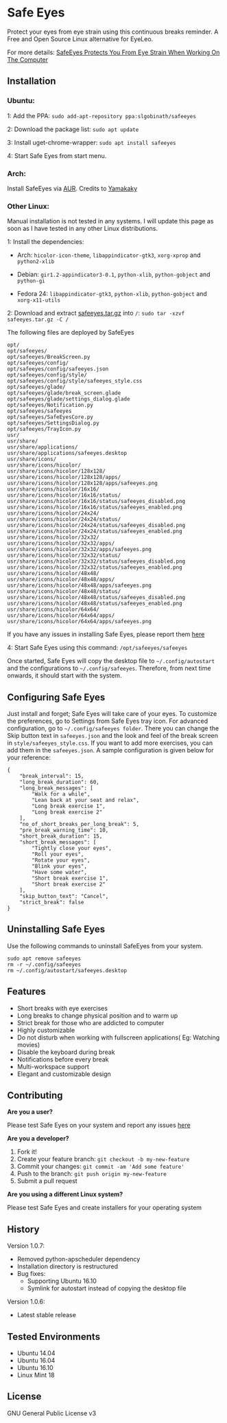# Safe Eyes
Protect your eyes from eye strain using this continuous breaks reminder. A Free and Open Source Linux alternative for EyeLeo.

For more details: [SafeEyes Protects You From Eye Strain When Working On The Computer](http://www.webupd8.org/2016/10/safeeyes-protects-you-from-eye-strain.html)

## Installation

### Ubuntu:
1: Add the PPA: `sudo add-apt-repository ppa:slgobinath/safeeyes`

2: Download the package list: `sudo apt update`

3: Install uget-chrome-wrapper: `sudo apt install safeeyes`

4: Start Safe Eyes from start menu.

### Arch:
Install SafeEyes via [AUR](https://aur.archlinux.org/packages/safeeyes/). Credits to [Yamakaky](https://github.com/Yamakaky)

### Other Linux:

Manual installation is not tested in any systems. I will update this page as soon as I have tested in any other Linux distributions.

1: Install the dependencies:

   * Arch: `hicolor-icon-theme`, `libappindicator-gtk3`, `xorg-xprop` and `python2-xlib`

   * Debian: `gir1.2-appindicator3-0.1`, `python-xlib`, `python-gobject` and `python-gi`

   * Fedora 24: `libappindicator-gtk3`, `python-xlib`, `python-gobject` and `xorg-x11-utils`

2: Download and extract [safeeyes.tar.gz](https://github.com/slgobinath/SafeEyes/releases/download/v1.0.7/safeeyes.tar.gz) into `/`: `sudo tar -xzvf safeeyes.tar.gz -C /`

The following files are deployed by SafeEyes
```
opt/
opt/safeeyes/
opt/safeeyes/BreakScreen.py
opt/safeeyes/config/
opt/safeeyes/config/safeeyes.json
opt/safeeyes/config/style/
opt/safeeyes/config/style/safeeyes_style.css
opt/safeeyes/glade/
opt/safeeyes/glade/break_screen.glade
opt/safeeyes/glade/settings_dialog.glade
opt/safeeyes/Notification.py
opt/safeeyes/safeeyes
opt/safeeyes/SafeEyesCore.py
opt/safeeyes/SettingsDialog.py
opt/safeeyes/TrayIcon.py
usr/
usr/share/
usr/share/applications/
usr/share/applications/safeeyes.desktop
usr/share/icons/
usr/share/icons/hicolor/
usr/share/icons/hicolor/128x128/
usr/share/icons/hicolor/128x128/apps/
usr/share/icons/hicolor/128x128/apps/safeeyes.png
usr/share/icons/hicolor/16x16/
usr/share/icons/hicolor/16x16/status/
usr/share/icons/hicolor/16x16/status/safeeyes_disabled.png
usr/share/icons/hicolor/16x16/status/safeeyes_enabled.png
usr/share/icons/hicolor/24x24/
usr/share/icons/hicolor/24x24/status/
usr/share/icons/hicolor/24x24/status/safeeyes_disabled.png
usr/share/icons/hicolor/24x24/status/safeeyes_enabled.png
usr/share/icons/hicolor/32x32/
usr/share/icons/hicolor/32x32/apps/
usr/share/icons/hicolor/32x32/apps/safeeyes.png
usr/share/icons/hicolor/32x32/status/
usr/share/icons/hicolor/32x32/status/safeeyes_disabled.png
usr/share/icons/hicolor/32x32/status/safeeyes_enabled.png
usr/share/icons/hicolor/48x48/
usr/share/icons/hicolor/48x48/apps/
usr/share/icons/hicolor/48x48/apps/safeeyes.png
usr/share/icons/hicolor/48x48/status/
usr/share/icons/hicolor/48x48/status/safeeyes_disabled.png
usr/share/icons/hicolor/48x48/status/safeeyes_enabled.png
usr/share/icons/hicolor/64x64/
usr/share/icons/hicolor/64x64/apps/
usr/share/icons/hicolor/64x64/apps/safeeyes.png
```
If you have any issues in installing Safe Eyes, please report them [here](https://github.com/slgobinath/SafeEyes/issues)

4: Start Safe Eyes using this command:  `/opt/safeeyes/safeeyes`

Once started, Safe Eyes will copy the desktop file to `~/.config/autostart` and the configurations to `~/.config/safeeyes`. Therefore, from next time onwards, it should start with the system.

## Configuring Safe Eyes
Just install and forget; Safe Eyes will take care of your eyes. To customize the preferences, go to Settings from Safe Eyes tray icon.
For advanced configuration, go to `~/.config/safeeyes folder`. There you can change the Skip button text in `safeeyes.json` and the look and feel of the break screen in `style/safeeyes_style.css`.
If you want to add more exercises, you can add them in the `safeeyes.json`. A sample configuration is given below for your reference:
```
{
    "break_interval": 15, 
    "long_break_duration": 60, 
    "long_break_messages": [
        "Walk for a while", 
        "Lean back at your seat and relax",
        "Long break exercise 1",
        "Long break exercise 2"
    ], 
    "no_of_short_breaks_per_long_break": 5, 
    "pre_break_warning_time": 10, 
    "short_break_duration": 15, 
    "short_break_messages": [
        "Tightly close your eyes", 
        "Roll your eyes", 
        "Rotate your eyes", 
        "Blink your eyes", 
        "Have some water",
        "Short break exercise 1",
        "Short break exercise 2"
    ], 
    "skip_button_text": "Cancel", 
    "strict_break": false
}
```

## Uninstalling Safe Eyes
Use the following commands to uninstall SafeEyes from your system.
```
sudo apt remove safeeyes
rm -r ~/.config/safeeyes
rm ~/.config/autostart/safeeyes.desktop
```

## Features
- Short breaks with eye exercises
- Long breaks to change physical position and to warm up
- Strict break for those who are addicted to computer
- Highly customizable
- Do not disturb when working with fullscreen applications( Eg: Watching movies)
- Disable the keyboard during break
- Notifications before every break
- Multi-workspace support
- Elegant and customizable design

## Contributing
**Are you a user?**

Please test Safe Eyes on your system and report any issues [here](https://github.com/slgobinath/SafeEyes/issues)

**Are you a developer?**

1. Fork it!
2. Create your feature branch: `git checkout -b my-new-feature`
3. Commit your changes: `git commit -am 'Add some feature'`
4. Push to the branch: `git push origin my-new-feature`
5. Submit a pull request

**Are you using a different Linux system?**

Please test Safe Eyes and create installers for your operating system


## History

Version 1.0.7:
 * Removed python-apscheduler dependency
 * Installation directory is restructured
 * Bug fixes:
   * Supporting Ubuntu 16.10
   * Symlink for autostart instead of copying the desktop file

Version 1.0.6:
* Latest stable release

## Tested Environments
 * Ubuntu 14.04
 * Ubuntu 16.04
 * Ubuntu 16.10
 * Linux Mint 18

## License

GNU General Public License v3
